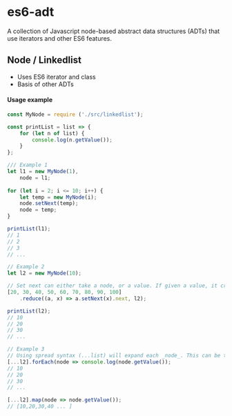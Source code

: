 # es6-adt
A collection of Javascript node-based abstract data structures (ADTs) that use iterators and other ES6 features.

## Node / Linkedlist

* Uses ES6 iterator and class
* Basis of other ADTs

#### Usage example
```javascript
const MyNode = require ('./src/linkedlist');

const printList = list => {
    for (let n of list) {
        console.log(n.getValue());
    }
};

/// Example 1
let l1 = new MyNode(1),
    node = l1;
    
for (let i = 2; i <= 10; i++) {
    let temp = new MyNode(i);
    node.setNext(temp);
    node = temp;
}

printList(l1);
// 1
// 2
// 3
// ...

// Example 2
let l2 = new MyNode(10);

// Set next can either take a node, or a value. If given a value, it creates the node
[20, 30, 40, 50, 60, 70, 80, 90, 100]
    .reduce((a, x) => a.setNext(x).next, l2);

printList(l2);
// 10
// 20
// 30
// ...

// Example 3
// Using spread syntax (...list) will expand each _node_. This can be taken advantage of for array methods:
[...l2].forEach(node => console.log(node.getValue());
// 10
// 20
// 30
// ...

[...l2].map(node => node.getValue());
// [10,20,30,40 ... ]
